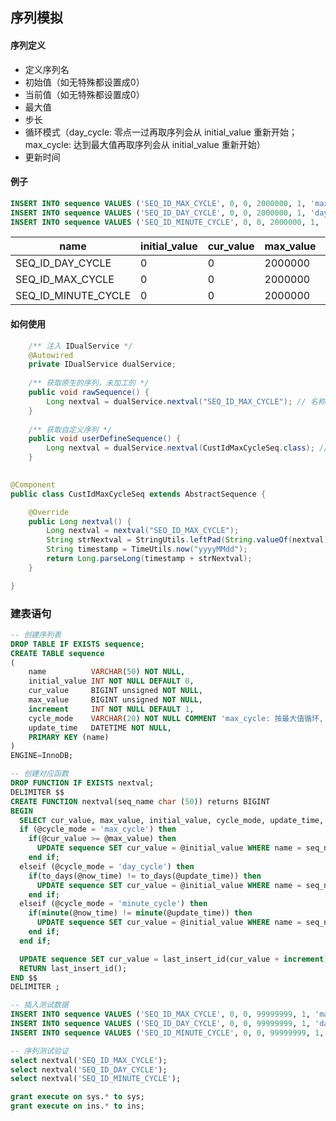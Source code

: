 ## 序列模拟

#### 序列定义

* 定义序列名
* 初始值（如无特殊都设置成0）
* 当前值（如无特殊都设置成0）
* 最大值
* 步长
* 循环模式（day_cycle: 零点一过再取序列会从 initial_value 重新开始；max_cycle: 达到最大值再取序列会从 initial_value 重新开始）
* 更新时间

#### 例子
```SQL
INSERT INTO sequence VALUES ('SEQ_ID_MAX_CYCLE', 0, 0, 2000000, 1, 'max_cycle', now());
INSERT INTO sequence VALUES ('SEQ_ID_DAY_CYCLE', 0, 0, 2000000, 1, 'day_cycle', now());
INSERT INTO sequence VALUES ('SEQ_ID_MINUTE_CYCLE', 0, 0, 2000000, 1, 'minute_cycle', now());
```

| name                | initial_value | cur_value | max_value | increment | cycle_mode   | update_time |
| ------------------- | ------------- | --------- | --------- | --------- | ------------ | ----------- |
| SEQ_ID_DAY_CYCLE    | 0             | 0         | 2000000   | 1         | day_cycle    | ...         |
| SEQ_ID_MAX_CYCLE    | 0             | 0         | 2000000   | 1         | max_cycle    | ...         |
| SEQ_ID_MINUTE_CYCLE | 0             | 0         | 2000000   | 1         | minute_cycle | ...         |

#### 如何使用
```java
    /** 注入 IDualService */
    @Autowired
    private IDualService dualService;
    
    /** 获取原生的序列，未加工的 */
    public void rawSequence() {
        Long nextval = dualService.nextval("SEQ_ID_MAX_CYCLE"); // 名称跟 sequence 表的 name 对应。
    }
    
    /** 获取自定义序列 */
    public void userDefineSequence() {
        Long nextval = dualService.nextval(CustIdMaxCycleSeq.class); // 名称跟 CustIdMaxCycleSeq 是自定义的序列对象，主要用于自定义序列格式。
    }
    
```

```java
@Component
public class CustIdMaxCycleSeq extends AbstractSequence {

    @Override
    public Long nextval() {
        Long nextval = nextval("SEQ_ID_MAX_CYCLE");
        String strNextval = StringUtils.leftPad(String.valueOf(nextval), 8, '0');
        String timestamp = TimeUtils.now("yyyyMMdd");
        return Long.parseLong(timestamp + strNextval);
    }

}
```

### 建表语句
```SQL
-- 创建序列表
DROP TABLE IF EXISTS sequence;
CREATE TABLE sequence
(
    name          VARCHAR(50) NOT NULL,
    initial_value INT NOT NULL DEFAULT 0,
    cur_value     BIGINT unsigned NOT NULL,
    max_value     BIGINT unsigned NOT NULL,
    increment     INT NOT NULL DEFAULT 1,
    cycle_mode    VARCHAR(20) NOT NULL COMMENT 'max_cycle: 按最大值循环, day_cycle: 按天循环, minute_cycle: 按分钟循环',
    update_time   DATETIME NOT NULL,
    PRIMARY KEY (name)
)
ENGINE=InnoDB;

-- 创建对应函数
DROP FUNCTION IF EXISTS nextval;
DELIMITER $$
CREATE FUNCTION nextval(seq_name char (50)) returns BIGINT
BEGIN
  SELECT cur_value, max_value, initial_value, cycle_mode, update_time, now() INTO @cur_value, @max_value, @initial_value, @cycle_mode, @update_time, @now_time FROM sequence WHERE name = seq_name;
  if (@cycle_mode = 'max_cycle') then
    if(@cur_value >= @max_value) then
      UPDATE sequence SET cur_value = @initial_value WHERE name = seq_name;
    end if;
  elseif (@cycle_mode = 'day_cycle') then
    if(to_days(@now_time) != to_days(@update_time)) then
      UPDATE sequence SET cur_value = @initial_value WHERE name = seq_name;
    end if;
  elseif (@cycle_mode = 'minute_cycle') then
    if(minute(@now_time) != minute(@update_time)) then
      UPDATE sequence SET cur_value = @initial_value WHERE name = seq_name;
    end if;
  end if;

  UPDATE sequence SET cur_value = last_insert_id(cur_value + increment), update_time=now() WHERE name = seq_name;
  RETURN last_insert_id();
END $$
DELIMITER ;

-- 插入测试数据
INSERT INTO sequence VALUES ('SEQ_ID_MAX_CYCLE', 0, 0, 99999999, 1, 'max_cycle', now());
INSERT INTO sequence VALUES ('SEQ_ID_DAY_CYCLE', 0, 0, 99999999, 1, 'day_cycle', now());
INSERT INTO sequence VALUES ('SEQ_ID_MINUTE_CYCLE', 0, 0, 99999999, 1, 'minute_cycle', now());

-- 序列测试验证
select nextval('SEQ_ID_MAX_CYCLE');
select nextval('SEQ_ID_DAY_CYCLE');
select nextval('SEQ_ID_MINUTE_CYCLE');

grant execute on sys.* to sys;
grant execute on ins.* to ins;
```